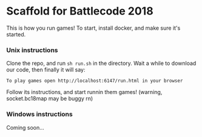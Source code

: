 # Scaffold for Battlecode 2018

This is how you run games!  To start, install docker, and make sure it's started.  

### Unix instructions

Clone the repo, and run `sh run.sh` in the directory.  Wait a while to download our code, then finally it will say:

`To play games open http://localhost:6147/run.html in your browser`

Follow its instructions, and start runnin them games! (warning, socket.bc18map may be buggy rn)

### Windows instructions

Coming soon...
